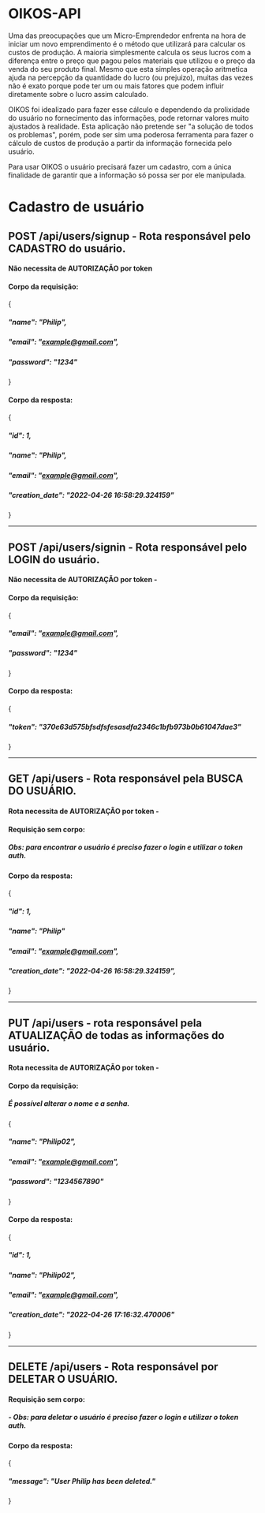 # OIKOS-API

Uma das preocupações que um Micro-Emprendedor enfrenta na hora de iniciar um novo emprendimento é o método que utilizará para calcular os custos de produção. A maioria simplesmente calcula os seus lucros com a diferença entre o preço que pagou pelos materiais que utilizou e o preço da venda do seu produto final. Mesmo que esta simples operação aritmetica ajuda na percepção da quantidade do lucro (ou prejuizo), muitas das vezes não é exato porque pode ter um ou mais fatores que podem influir diretamente sobre o lucro assim calculado.

OIKOS foi idealizado para fazer esse cálculo e dependendo da prolixidade do usuário no fornecimento das informações, pode retornar valores muito ajustados à realidade. Esta aplicação não pretende ser "a solução de todos os problemas", porém, pode ser sim uma poderosa ferramenta para fazer o cálculo de custos de produção a partir da informação fornecida pelo usuário.

Para usar OIKOS o usuário precisará fazer um cadastro, com a única finalidade de garantir que a informação só possa ser por ele manipulada.

# Cadastro de usuário



## POST /api/users/signup - Rota responsável pelo CADASTRO do usuário.

#### Não necessita de AUTORIZAÇÃO por token 

#### Corpo da requisição:

{
  #####  "name": "Philip",
  #####  "email": "example@gmail.com",
  #####  "password": "1234"
}

#### Corpo da resposta:

{ 
  #####  "id": 1,
  #####  "name": "Philip",
  #####  "email": "example@gmail.com",
  #####  "creation_date": "2022-04-26 16:58:29.324159"
}



---------------------------------------------------------------



## POST /api/users/signin - Rota responsável pelo LOGIN do usuário.

#### Não necessita de AUTORIZAÇÃO por token -

#### Corpo da requisição:

{
  #####  "email": "example@gmail.com",
  #####  "password": "1234"
}

#### Corpo da resposta:

{
  ##### "token": "370e63d575bfsdfsfesasdfa2346c1bfb973b0b61047dae3"
}



---------------------------------------------------------------



## GET /api/users - Rota responsável pela BUSCA DO USUÁRIO.


#### Rota necessita de AUTORIZAÇÃO por token -
 

#### Requisição sem corpo:

##### Obs: para encontrar o usuário é preciso fazer o login e utilizar o token auth.


#### Corpo da resposta:

{

   ##### "id": 1,
   ##### "name": "Philip"
   ##### "email": "example@gmail.com",
   ##### "creation_date": "2022-04-26 16:58:29.324159",

}



---------------------------------------------------------------



## PUT /api/users - rota responsável pela ATUALIZAÇÃO de todas as informações do usuário.


#### Rota necessita de AUTORIZAÇÃO por token -
 

#### Corpo da requisição:

##### É possível alterar o nome e a senha.
{
   ##### "name": "Philip02",
   ##### "email": "example@gmail.com",
   ##### "password": "1234567890"
}


#### Corpo da resposta:

{
#####	"id": 1,
#####	"name": "Philip02",
#####	"email": "example@gmail.com",
#####	"creation_date": "2022-04-26 17:16:32.470006"
}



---------------------------------------------------------------



## DELETE /api/users - Rota responsável por DELETAR O USUÁRIO.


#### Requisição sem corpo:

#####   -     Obs: para deletar o usuário é preciso fazer o login e utilizar o token auth.

#### Corpo da resposta:


{
   ##### "message": "User Philip has been deleted."
}